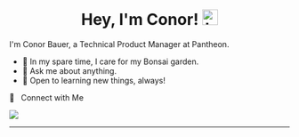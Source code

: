 <h1 align="center"> Hey, I'm Conor! <img src="https://user-images.githubusercontent.com/1303154/88677602-1635ba80-d120-11ea-84d8-d263ba5fc3c0.gif" width="28px" alt="hi"></h1>

I'm Conor Bauer, a Technical Product Manager at Pantheon. 


- 🌲 In my spare time, I care for my Bonsai garden. 
- :speech_balloon: Ask me about anything.
- 📝 Open to learning new things, always!

🤝 &nbsp; Connect with Me

[<img src="https://img.shields.io/badge/LinkedIn-0077B5?style=for-the-badge&logo=linkedin&logoColor=white" />](https://www.linkedin.com/in/conor-bauer-85a76166/)

<hr>

<!---
conorbauer23/conorbauer23 is a ✨ special ✨ repository because its `README.md` (this file) appears on your GitHub profile.
You can click the Preview link to take a look at your changes.
--->


